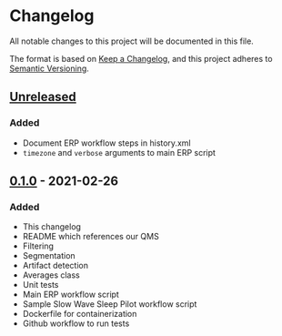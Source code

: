 # Changelog
All notable changes to this project will be documented in this file.

The format is based on [Keep a Changelog](https://keepachangelog.com/en/1.0.0/),
and this project adheres to [Semantic Versioning](https://semver.org/spec/v2.0.0.html).

## [Unreleased]
### Added
* Document ERP workflow steps in history.xml
* `timezone` and `verbose` arguments to main ERP script

## [0.1.0] - 2021-02-26
### Added
* This changelog
* README which references our QMS
* Filtering
* Segmentation
* Artifact detection
* Averages class
* Unit tests
* Main ERP workflow script
* Sample Slow Wave Sleep Pilot workflow script
* Dockerfile for containerization
* Github workflow to run tests

[Unreleased]: https://github.com/BEL-CO/eeg-workflows/compare/v0.1.0...HEAD
[0.1.0]: https://github.com/BEL-CO/eeg-workflows/releases/tag/v0.1.0
